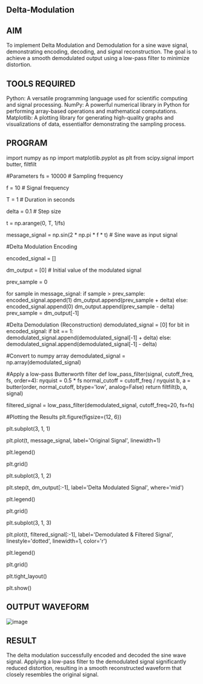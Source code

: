 ## Delta-Modulation
## AIM
To implement Delta Modulation and Demodulation for a sine wave signal, demonstrating encoding, decoding, and signal reconstruction. The goal is to achieve a smooth demodulated output using a low-pass filter to minimize distortion.

## TOOLS REQUIRED
Python: A versatile programming language used for scientific computing and signal processing. NumPy: A powerful numerical library in Python for performing array-based operations and mathematical computations. Matplotlib: A plotting library for generating high-quality graphs and visualizations of data, essentialfor demonstrating the sampling process.
## PROGRAM
import numpy as np
import matplotlib.pyplot as plt
from scipy.signal import butter, filtfilt

#Parameters
fs = 10000  # Sampling frequency

f = 10  # Signal frequency

T = 1  # Duration in seconds

delta = 0.1  # Step size

t = np.arange(0, T, 1/fs)

message_signal = np.sin(2 * np.pi * f * t)  # Sine wave as input signal

#Delta Modulation Encoding

encoded_signal = []

dm_output = [0]  # Initial value of the modulated signal

prev_sample = 0

for sample in message_signal:
    if sample > prev_sample:
        encoded_signal.append(1)
        dm_output.append(prev_sample + delta)
    else:
        encoded_signal.append(0)
        dm_output.append(prev_sample - delta)
    prev_sample = dm_output[-1]

#Delta Demodulation (Reconstruction)
demodulated_signal = [0]
for bit in encoded_signal:
    if bit == 1:
        demodulated_signal.append(demodulated_signal[-1] + delta)
    else:
        demodulated_signal.append(demodulated_signal[-1] - delta)

#Convert to numpy array
demodulated_signal = np.array(demodulated_signal)

#Apply a low-pass Butterworth filter
def low_pass_filter(signal, cutoff_freq, fs, order=4):
    nyquist = 0.5 * fs
    normal_cutoff = cutoff_freq / nyquist
    b, a = butter(order, normal_cutoff, btype='low', analog=False)
    return filtfilt(b, a, signal)

filtered_signal = low_pass_filter(demodulated_signal, cutoff_freq=20, fs=fs)

#Plotting the Results
plt.figure(figsize=(12, 6))

plt.subplot(3, 1, 1)

plt.plot(t, message_signal, label='Original Signal', linewidth=1)

plt.legend()

plt.grid()

plt.subplot(3, 1, 2)

plt.step(t, dm_output[:-1], label='Delta Modulated Signal', where='mid')

plt.legend()

plt.grid()


plt.subplot(3, 1, 3)

plt.plot(t, filtered_signal[:-1], label='Demodulated & Filtered Signal', linestyle='dotted', linewidth=1, color='r')

plt.legend()

plt.grid()

plt.tight_layout()

plt.show()
## OUTPUT WAVEFORM
![image](https://github.com/user-attachments/assets/14b9f213-4785-4fb9-a157-21341fb95aaf)
## RESULT
The delta modulation successfully encoded and decoded the sine wave signal. Applying a low-pass filter to the demodulated signal significantly reduced distortion, resulting in a smooth reconstructed waveform that closely resembles the original signal.
